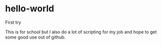 # hello-world
First try

This is for school but I also do a lot of scripting for my job and hope to get some good use out of github.
